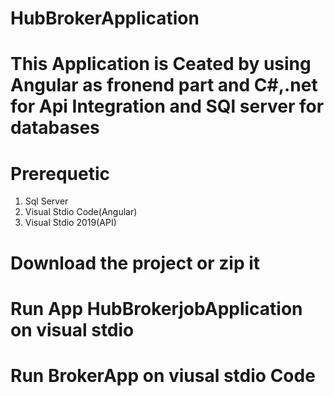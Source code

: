 # HubBrokerApplication
# This Application is Ceated by using Angular as fronend part and C#,.net for Api Integration and SQl server for databases
# Prerequetic
1. Sql Server
2. Visual Stdio Code(Angular)
3. Visual Stdio 2019(API)
# Download the project or zip it
# Run App HubBrokerjobApplication on visual stdio
# Run BrokerApp on viusal stdio Code
